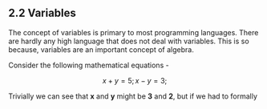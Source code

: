 ## 2.2 Variables

The concept of variables is primary to most programming languages. There are
hardly any high language that does not deal with variables.
This is so because, variables are an important concept of algebra.

Consider the following  mathematical equations -

```math
x + y = 5;
x - y = 3;
```

Trivially we can see that **x** and **y** might be **3** and **2**, but if we had to formally 